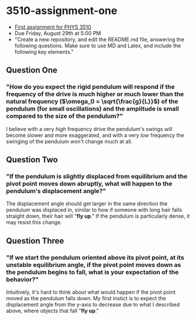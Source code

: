 # 3510-assignment-one
- [First assignment for PHYS 3510](https://unt.instructure.com/courses/130615/assignments/2802858?module_item_id=8608260)
- Due Friday, August 29th at 5:00 PM
- "Create a new repository, and edit the README.md file, answering the following questions. Make sure to use MD and Latex, and include the following key elements."
## Question One
### "How do you expect the rigid pendulum will respond if the frequency of the drive is much higher or much lower than the natural frequency ($\omega_0 = \sqrt{\frac{g}{L}}$) of the pendulum (for small oscillations) and the amplitude is small compared to the size of the pendulum?"
I believe with a very *high* frequency drive the pendulum's swings will become slower and more exaggerated, and with a very *low* frequency the swinging of the pendulum won't change much at all.
## Question Two
### "If the pendulum is slightly displaced from equilibrium and the pivot point moves down abruptly, what will happen to the pendulum's displacement angle?"
The displacement angle should get larger in the same direction the pendulum was displaced in, similar to how if someone with long hair falls straight down, their hair will "**fly up**." If the pendulum is particularly dense, it may resist this change.
## Question Three
### "If we start the pendulum oriented above its pivot point, at its unstable equilibrium angle, if the pivot point moves down as the pendulum begins to fall, what is your expectation of the behavior?"
Intuitively, it's hard to think about what would happen if the pivot point moved as the pendulum falls down. My first instict is to expect the displacement angle from the y-axis to decrease due to what I described above, where objects that fall "**fly up**."
